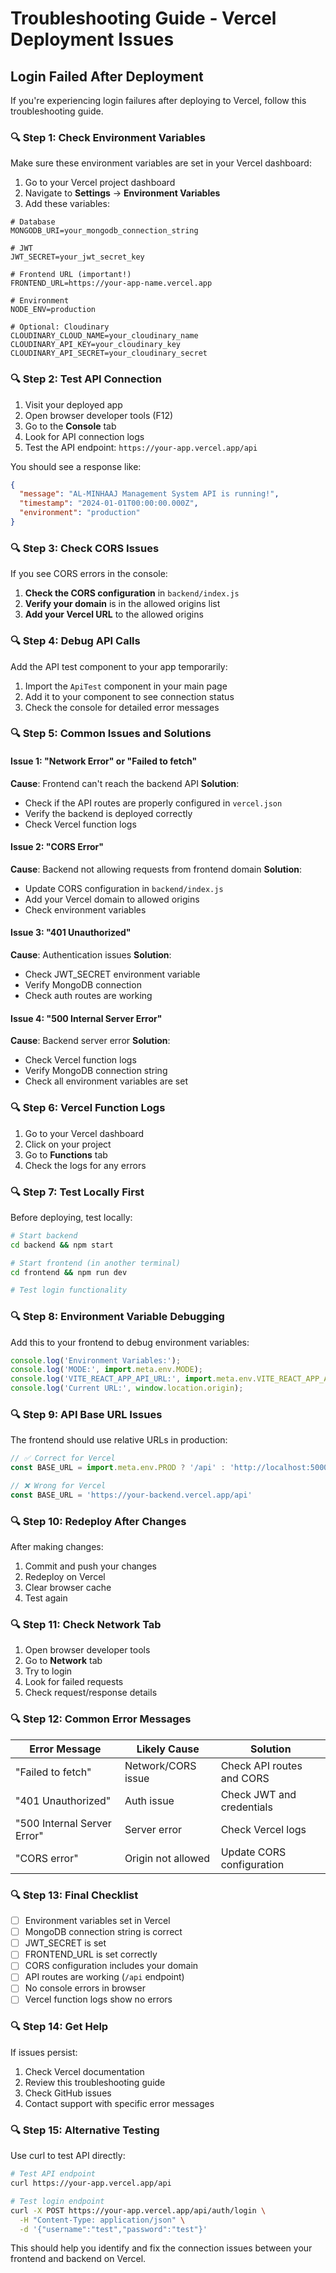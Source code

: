 # Troubleshooting Guide - Vercel Deployment Issues

## Login Failed After Deployment

If you're experiencing login failures after deploying to Vercel, follow this troubleshooting guide.

### 🔍 **Step 1: Check Environment Variables**

Make sure these environment variables are set in your Vercel dashboard:

1. Go to your Vercel project dashboard
2. Navigate to **Settings** → **Environment Variables**
3. Add these variables:

```env
# Database
MONGODB_URI=your_mongodb_connection_string

# JWT
JWT_SECRET=your_jwt_secret_key

# Frontend URL (important!)
FRONTEND_URL=https://your-app-name.vercel.app

# Environment
NODE_ENV=production

# Optional: Cloudinary
CLOUDINARY_CLOUD_NAME=your_cloudinary_name
CLOUDINARY_API_KEY=your_cloudinary_key
CLOUDINARY_API_SECRET=your_cloudinary_secret
```

### 🔍 **Step 2: Test API Connection**

1. Visit your deployed app
2. Open browser developer tools (F12)
3. Go to the **Console** tab
4. Look for API connection logs
5. Test the API endpoint: `https://your-app.vercel.app/api`

You should see a response like:
```json
{
  "message": "AL-MINHAAJ Management System API is running!",
  "timestamp": "2024-01-01T00:00:00.000Z",
  "environment": "production"
}
```

### 🔍 **Step 3: Check CORS Issues**

If you see CORS errors in the console:

1. **Check the CORS configuration** in `backend/index.js`
2. **Verify your domain** is in the allowed origins list
3. **Add your Vercel URL** to the allowed origins

### 🔍 **Step 4: Debug API Calls**

Add the API test component to your app temporarily:

1. Import the `ApiTest` component in your main page
2. Add it to your component to see connection status
3. Check the console for detailed error messages

### 🔍 **Step 5: Common Issues and Solutions**

#### Issue 1: "Network Error" or "Failed to fetch"
**Cause**: Frontend can't reach the backend API
**Solution**: 
- Check if the API routes are properly configured in `vercel.json`
- Verify the backend is deployed correctly
- Check Vercel function logs

#### Issue 2: "CORS Error"
**Cause**: Backend not allowing requests from frontend domain
**Solution**:
- Update CORS configuration in `backend/index.js`
- Add your Vercel domain to allowed origins
- Check environment variables

#### Issue 3: "401 Unauthorized"
**Cause**: Authentication issues
**Solution**:
- Check JWT_SECRET environment variable
- Verify MongoDB connection
- Check auth routes are working

#### Issue 4: "500 Internal Server Error"
**Cause**: Backend server error
**Solution**:
- Check Vercel function logs
- Verify MongoDB connection string
- Check all environment variables are set

### 🔍 **Step 6: Vercel Function Logs**

1. Go to your Vercel dashboard
2. Click on your project
3. Go to **Functions** tab
4. Check the logs for any errors

### 🔍 **Step 7: Test Locally First**

Before deploying, test locally:

```bash
# Start backend
cd backend && npm start

# Start frontend (in another terminal)
cd frontend && npm run dev

# Test login functionality
```

### 🔍 **Step 8: Environment Variable Debugging**

Add this to your frontend to debug environment variables:

```javascript
console.log('Environment Variables:');
console.log('MODE:', import.meta.env.MODE);
console.log('VITE_REACT_APP_API_URL:', import.meta.env.VITE_REACT_APP_API_URL);
console.log('Current URL:', window.location.origin);
```

### 🔍 **Step 9: API Base URL Issues**

The frontend should use relative URLs in production:

```javascript
// ✅ Correct for Vercel
const BASE_URL = import.meta.env.PROD ? '/api' : 'http://localhost:5000/api'

// ❌ Wrong for Vercel
const BASE_URL = 'https://your-backend.vercel.app/api'
```

### 🔍 **Step 10: Redeploy After Changes**

After making changes:

1. Commit and push your changes
2. Redeploy on Vercel
3. Clear browser cache
4. Test again

### 🔍 **Step 11: Check Network Tab**

1. Open browser developer tools
2. Go to **Network** tab
3. Try to login
4. Look for failed requests
5. Check request/response details

### 🔍 **Step 12: Common Error Messages**

| Error Message | Likely Cause | Solution |
|---------------|--------------|----------|
| "Failed to fetch" | Network/CORS issue | Check API routes and CORS |
| "401 Unauthorized" | Auth issue | Check JWT and credentials |
| "500 Internal Server Error" | Server error | Check Vercel logs |
| "CORS error" | Origin not allowed | Update CORS configuration |

### 🔍 **Step 13: Final Checklist**

- [ ] Environment variables set in Vercel
- [ ] MongoDB connection string is correct
- [ ] JWT_SECRET is set
- [ ] FRONTEND_URL is set correctly
- [ ] CORS configuration includes your domain
- [ ] API routes are working (`/api` endpoint)
- [ ] No console errors in browser
- [ ] Vercel function logs show no errors

### 🔍 **Step 14: Get Help**

If issues persist:

1. Check Vercel documentation
2. Review this troubleshooting guide
3. Check GitHub issues
4. Contact support with specific error messages

### 🔍 **Step 15: Alternative Testing**

Use curl to test API directly:

```bash
# Test API endpoint
curl https://your-app.vercel.app/api

# Test login endpoint
curl -X POST https://your-app.vercel.app/api/auth/login \
  -H "Content-Type: application/json" \
  -d '{"username":"test","password":"test"}'
```

This should help you identify and fix the connection issues between your frontend and backend on Vercel.